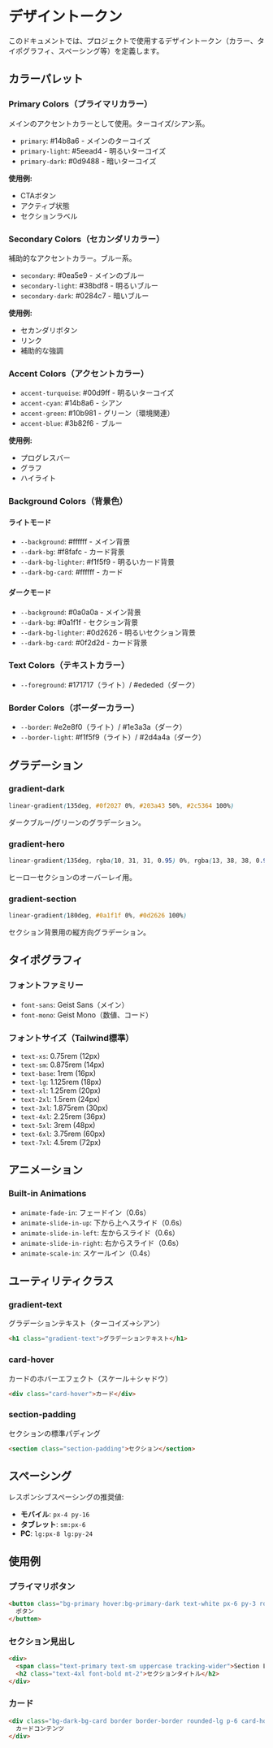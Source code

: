 # デザイントークン

このドキュメントでは、プロジェクトで使用するデザイントークン（カラー、タイポグラフィ、スペーシング等）を定義します。

## カラーパレット

### Primary Colors（プライマリカラー）
メインのアクセントカラーとして使用。ターコイズ/シアン系。

- `primary`: #14b8a6 - メインのターコイズ
- `primary-light`: #5eead4 - 明るいターコイズ
- `primary-dark`: #0d9488 - 暗いターコイズ

**使用例:**
- CTAボタン
- アクティブ状態
- セクションラベル

### Secondary Colors（セカンダリカラー）
補助的なアクセントカラー。ブルー系。

- `secondary`: #0ea5e9 - メインのブルー
- `secondary-light`: #38bdf8 - 明るいブルー
- `secondary-dark`: #0284c7 - 暗いブルー

**使用例:**
- セカンダリボタン
- リンク
- 補助的な強調

### Accent Colors（アクセントカラー）

- `accent-turquoise`: #00d9ff - 明るいターコイズ
- `accent-cyan`: #14b8a6 - シアン
- `accent-green`: #10b981 - グリーン（環境関連）
- `accent-blue`: #3b82f6 - ブルー

**使用例:**
- プログレスバー
- グラフ
- ハイライト

### Background Colors（背景色）

#### ライトモード
- `--background`: #ffffff - メイン背景
- `--dark-bg`: #f8fafc - カード背景
- `--dark-bg-lighter`: #f1f5f9 - 明るいカード背景
- `--dark-bg-card`: #ffffff - カード

#### ダークモード
- `--background`: #0a0a0a - メイン背景
- `--dark-bg`: #0a1f1f - セクション背景
- `--dark-bg-lighter`: #0d2626 - 明るいセクション背景
- `--dark-bg-card`: #0f2d2d - カード背景

### Text Colors（テキストカラー）

- `--foreground`: #171717（ライト）/ #ededed（ダーク）

### Border Colors（ボーダーカラー）

- `--border`: #e2e8f0（ライト）/ #1e3a3a（ダーク）
- `--border-light`: #f1f5f9（ライト）/ #2d4a4a（ダーク）

## グラデーション

### gradient-dark
```css
linear-gradient(135deg, #0f2027 0%, #203a43 50%, #2c5364 100%)
```
ダークブルー/グリーンのグラデーション。

### gradient-hero
```css
linear-gradient(135deg, rgba(10, 31, 31, 0.95) 0%, rgba(13, 38, 38, 0.9) 100%)
```
ヒーローセクションのオーバーレイ用。

### gradient-section
```css
linear-gradient(180deg, #0a1f1f 0%, #0d2626 100%)
```
セクション背景用の縦方向グラデーション。

## タイポグラフィ

### フォントファミリー

- `font-sans`: Geist Sans（メイン）
- `font-mono`: Geist Mono（数値、コード）

### フォントサイズ（Tailwind標準）

- `text-xs`: 0.75rem (12px)
- `text-sm`: 0.875rem (14px)
- `text-base`: 1rem (16px)
- `text-lg`: 1.125rem (18px)
- `text-xl`: 1.25rem (20px)
- `text-2xl`: 1.5rem (24px)
- `text-3xl`: 1.875rem (30px)
- `text-4xl`: 2.25rem (36px)
- `text-5xl`: 3rem (48px)
- `text-6xl`: 3.75rem (60px)
- `text-7xl`: 4.5rem (72px)

## アニメーション

### Built-in Animations

- `animate-fade-in`: フェードイン（0.6s）
- `animate-slide-in-up`: 下から上へスライド（0.6s）
- `animate-slide-in-left`: 左からスライド（0.6s）
- `animate-slide-in-right`: 右からスライド（0.6s）
- `animate-scale-in`: スケールイン（0.4s）

## ユーティリティクラス

### gradient-text
グラデーションテキスト（ターコイズ→シアン）
```html
<h1 class="gradient-text">グラデーションテキスト</h1>
```

### card-hover
カードのホバーエフェクト（スケール＋シャドウ）
```html
<div class="card-hover">カード</div>
```

### section-padding
セクションの標準パディング
```html
<section class="section-padding">セクション</section>
```

## スペーシング

レスポンシブスペーシングの推奨値:

- **モバイル**: `px-4 py-16`
- **タブレット**: `sm:px-6`
- **PC**: `lg:px-8 lg:py-24`

## 使用例

### プライマリボタン
```html
<button class="bg-primary hover:bg-primary-dark text-white px-6 py-3 rounded-full">
  ボタン
</button>
```

### セクション見出し
```html
<div>
  <span class="text-primary text-sm uppercase tracking-wider">Section Label</span>
  <h2 class="text-4xl font-bold mt-2">セクションタイトル</h2>
</div>
```

### カード
```html
<div class="bg-dark-bg-card border border-border rounded-lg p-6 card-hover">
  カードコンテンツ
</div>
```
